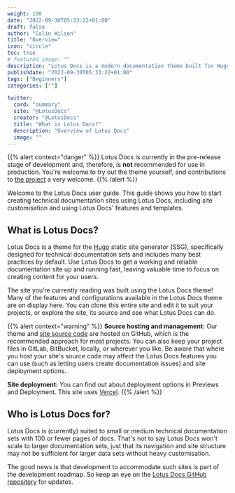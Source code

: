 ```yaml
---
weight: 100
date: "2022-09-30T05:33:22+01:00"
draft: false
author: "Colin Wilson"
title: "Overview"
icon: "circle"
toc: true
# featured_image: ""
description: "Lotus Docs is a modern documentation theme built for Hugo."
publishdate: "2022-09-30T05:33:22+01:00"
tags: ["Beginners"]
categories: [""]

twitter:
  card: "summary"
  site: "@LotusDocs"
  creator: "@LotusDocs"
  title: "What is Lotus Docs?"
  description: "Overview of Lotus Docs"
  image: ""
---
```


{{% alert context="danger" %}}
Lotus Docs is currently in the pre-release stage of development and, therefore, is **not** recommended for use in production. You're welcome to try out the theme yourself, and contributions to [the project](https://github.com/colinwilson/lotusdocs) a very welcome.
{{% /alert %}}

Welcome to the Lotus Docs user guide. This guide shows you how to start creating technical documentation sites using Lotus Docs, including site customisation and using Lotus Docs' features and templates.

## What is Lotus Docs?

Lotus Docs is a theme for the [Hugo](https://gohugo.io) static site generator (SSG), specifically designed for technical documentation sets and includes many best practices by default. Use Lotus Docs to get a working and reliable documentation site up and running fast, leaving valuable time to focus on creating content for your users.

The site you’re currently reading was built using the Lotus Docs theme! Many of the features and configurations available in the Lotus Docs theme are on display here. You can clone this entire site and edit it to suit your projects, or explore the site, its source and see what Lotus Docs can do.

{{% alert context="warning" %}}
**Source hosting and management:** Our theme and [site source code](https://github.com/colinwilson/lotusdocs) are hosted on GitHub, which is the recommended approach for most projects. You can also keep your project files in GitLab, BitBucket, locally, or wherever you like. Be aware that where you host your site's source code may affect the Lotus Docs features you can use (such as letting users create documentation issues) and site deployment options.

**Site deployment:** You can find out about deployment options in Previews and Deployment. This site uses [Vercel](https://vercel.com).
{{% /alert %}}

## Who is Lotus Docs for?

Lotus Docs is (currently) suited to small or medium technical documentation sets with 100 or fewer pages of docs. That's not to say Lotus Docs won't scale to larger documentation sets, just that its navigation and site structure may not be sufficient for larger data sets without heavy customisation.

The good news is that development to accommodate such sites is part of the development roadmap. So keep an eye on the [Lotus Docs GitHub repository](https://github.com/colinwilson/lotusdocs) for updates.
